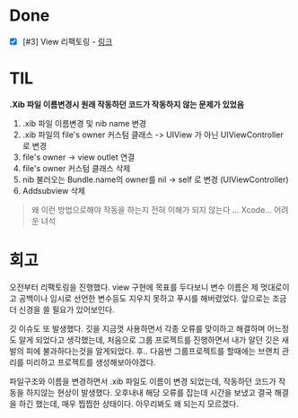 # Done

- [x] [#3] View 리팩토링 - [링크](https://github.com/sally4405/todo-list/issues/3)

# TIL

**.Xib 파일 이름변경시 원래 작동하던 코드가 작동하지 않는 문제가 있었음**

1. .xib 파일 이름변경 및 nib name 변경
2. .xib 파일의 file's owner 커스텀 클래스 -> UIView 가 아닌 UIViewController 로 변경
3. file's owner -> view outlet 연결
4. file's owner 커스텀 클래스 삭제
5. nib 불러오는 Bundle.name의 owner를 nil -> self 로 변경 (UIViewController)
6. Addsubview 삭제

> 왜 이런 방법으로해야 작동을 하는지 전혀 이해가 되지 않는다 ... Xcode... 어려운 녀석





# 회고

오전부터 리팩토링을 진행했다. view 구현에 목표를 두다보니 변수 이름은 제 멋대로이고 공백이나 임시로 선언한 변수등도 지우지 못하고 푸시를 해버렸었다. 앞으로는 조금더 신경을 쓸 필요가 있어보인다.

깃 이슈도 또 발생했다. 깃을 지금껏 사용하면서 각종 오류를 맞이하고 해결하며 어느정도 알게 되었다고 생각했는데, 처음으로 그룹 프로젝트를 진행하면서 내가 알던 깃은 새발의 피에 불과하다는것을 알게되었다. 후.. 다음번 그룹프로젝트를 할때에는 브랜치 관리를 미리하고 프로젝트를 생성해보아야겠다.

파일구조와 이름을 변경하면서 .xib 파일도 이름이 변경 되었는데, 작동하던 코드가 작동을 하지않는 현상이 발생했다. 오후내내 해당 오류를 잡는데 시간을 보냈고 결국 해결을 하긴 했는데, 매우 찝찝한 상태이다. 아무리봐도 왜 되는지 모르겠다.

